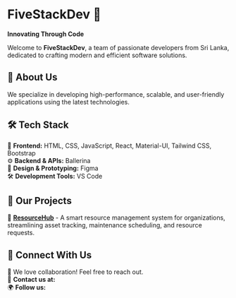 # FiveStackDev 🚀  
**Innovating Through Code**  

Welcome to **FiveStackDev**, a team of passionate developers from Sri Lanka, dedicated to crafting modern and efficient software solutions.  

## 🌟 About Us  
We specialize in developing high-performance, scalable, and user-friendly applications using the latest technologies.  

## 🛠️ Tech Stack  
🚀 **Frontend:** HTML, CSS, JavaScript, React, Material-UI, Tailwind CSS, Bootstrap  
⚙️ **Backend & APIs:** Ballerina  
🎨 **Design & Prototyping:** Figma  
🛠️ **Development Tools:** VS Code  

## 📌 Our Projects  
🔹 **[ResourceHub](https://github.com/FiveStackDev/Resource_Hub)** - A smart resource management system for organizations, streamlining asset tracking, maintenance scheduling, and resource requests.  

## 🤝 Connect With Us  
💬 We love collaboration! Feel free to reach out.  
📧 **Contact us at:** <!-- [your-email@example.com] -->  
🌍 **Follow us:** <!-- [LinkedIn](#) | [Twitter](#) --> 
